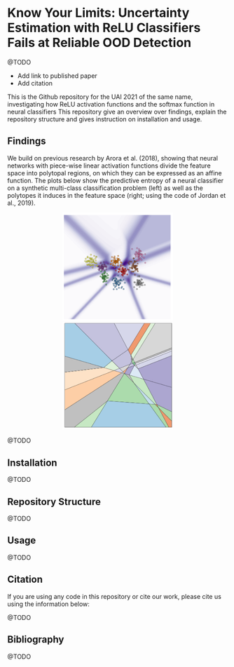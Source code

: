 # Know Your Limits: Uncertainty Estimation with ReLU Classifiers Fails at Reliable OOD Detection

@TODO
* Add link to published paper
* Add citation 

This is the Github repository for the UAI 2021 of the same name, investigating 
how ReLU activation functions and the softmax function in neural classifiers 
This repository give an overview over findings, explain the repository structure and gives instruction on installation 
and usage. 

## Findings 

We build on previous research by Arora et al. (2018), showing that neural networks with piece-wise linear activation 
functions divide the feature space into polytopal regions, on which they can be expressed as an affine function. The 
plots below show the predictive entropy of a neural classifier on a synthetic multi-class classification problem (left)
as well as the polytopes it induces in the feature space (right; using the code of Jordan et al., 2019).

<p align="middle" float="left">
  <img src="plots/uncertainty.png" width="50%" />
  <img src="plots/polytopes.png" width="50%"/>
</p>


@TODO 




## Installation

@TODO 

## Repository Structure

@TODO

## Usage

@TODO

## Citation

If you are using any code in this repository or cite our work, please cite us using the 
information below:

@TODO

## Bibliography 

@TODO